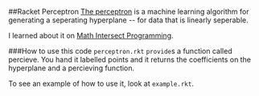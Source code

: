 ##Racket Perceptron
[The perceptron](https://en.wikipedia.org/wiki/Perceptron) is a machine learning algorithm for generating a seperating hyperplane -- for data that is linearly seperable.

I learned about it on [Math Intersect Programming](http://jeremykun.com/2011/08/11/the-perceptron-and-all-the-things-it-cant-perceive/).

###How to use this code
`perceptron.rkt` `provide`s a function called percieve. You hand it labelled points and it returns the coefficients on the hyperplane and a percieving function.

To see an example of how to use it, look at `example.rkt`.
